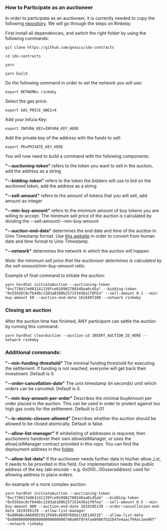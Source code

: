 ### How to Participate as an auctioneer

In order to participate as an auctioneer, it is currently needed to copy the following [repository](https://github.com/gnosis/ido-contracts). We will go through the steps on Rinkeby.

First install all dependencies, and switch the right folder by using the following commands:
```
git clone https://github.com/gnosis/ido-contracts

cd ido-contracts

yarn

yarn build
```

Do the following command in order to set the network you will use:
```
export NETWORK= rinkeby
```
Select the gas price:
```
export GAS_PRICE_GWEI=9
```
Add your Infura Key:
```
export INFURA_KEY=INFURA_KEY_HERE
```
Add the private key of the address with the funds to sell:
```
export PK=PRIVATE_KEY_HERE
```
You will now need to build a command with the following components:

**&quot;--auctioning-token&quot;** refers to the token you want to sell in the auction, add the address as a string

**&quot;--bidding-token&quot;** refers to the token the bidders will use to bid on the auctioned token, add the address as a string

**&quot;--sell-amount&quot;** refers to the amount of tokens that you will sell, add amount as integer

**&quot;--min-buy-amount&quot;** refers to the minimum amount of buy tokens you are willing to accept. The minimum sell price of the auction is calculated by dividing the --sell-amount/--min-buy-amount

**&quot;--auction-end-date&quot;** determines the end date and time of the auction in Unix Timestamp format. Use [this website](https://www.epochconverter.com/) in order to convert from human date and time format to Unix Timestamp.

**&quot;--network&quot;** determines the network in which the auction will happen.

_Note: the minimum sell price that the auctioneer determines is calculated by the sell-amount/min-buy-amount ratio._

Example of final command to initiate the auction:
```
yarn hardhat initiateAuction --auctioning-token "0xc778417e063141139fce010982780140aa0cd5a" --bidding-token "0x5592EC0cfb4dbc12D3aB100b257153436a1f0FEa" --sell-amount 0.1 --min-buy-amount 50 --auction-end-date 1616497200 --network rinkeby
```

### Closing an auction

After the auction time has finished, ANY participant can settle the auction by running this command:
```
yarn hardhat clearAuction --auction-id INSERT_AUCTION_ID_HERE --network rinkeby
```
### Additional commands:

**&quot;--min-funding-threshold&quot;** The minimal funding threshold for executing the settlement. If funding is not reached, everyone will get back their investment. Default is 0.

**&quot;--order-cancellation-date&quot;** The unix timestamp (in seconds) until which orders can be canceled. Default is 0.

**&quot;--min-buy-amount-per-order&quot;** Describes the minimal buyAmount per order placed in the auction. This can be used in order to protect against too high gas costs for the settlement. Default is 0.01

**&quot;--is-atomic-closure-allowed&quot;** Describes whether the auction should be allowed to be closed atomically. Default is false.

**&quot;--allow-list-manager&quot;** If whitelisting of addresses is required, then auctioneers handover their own  allowlistManager, or uses the allowListManager contract provided in this repo. You can find the deployment address in this [folder](https://github.com/gnosis/ido-contracts/blob/main/deployments/).

**&quot;--allow-list-data&quot;** If the auctioneer needs further data in his/her allow_Lst, it needs to be provided in this field. Our implementation needs the public address of the key (abi encode - e.g. 0x000…00useraddress) used for allowing address to place orders.

An example of a more complex auction:
```
yarn hardhat initiateAuction --auctioning-token "0xc778417e063141139fce010982780140aa0cd5ab" --bidding-token "0x5592ec0cfb4dbc12d3ab100b257153436a1f0fea" --sell-amount 0.5 --min-buy-amount 800 --auction-end-date 1619195139 --order-cancellation-end-date 1619195139 --allow-list-manager "0x80b8AcA4689EC911F048c4E0976892cCDE14031E" --allow-list-data "0x000000000000000000000000740a98f8f4fae0986fb3264fe4aacf94ac1ee96f"  --network rinkeby
```
